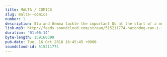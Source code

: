 ```yaml
---
title: MALTA / COMICS
slug: malta--comics
number: 1
description: Stu and Gemma tackle the important Qs at the start of a new Apprentice season, including...<br/><br/>•	Who is for wee guys and who is for shaggers?<br/>•	Did Alan Sugar understand the movie ET?<br/>•	Didn’t Gemma and Stu do a good job of being polite to the people interrupting them as they were recording this in a bar basement?<br/><br/>Send your country music theme song submissions to <br/>@stuartmcp <br/>@gemmaflynn<br/><br/>This episode is brought to you unofficially by the Pauline Quirke Acting Academy
link-mp3: http://feeds.soundcloud.com/stream/515211774-hatondog-can-i-just-say-a-podcast-about-the-apprentice-ep1-malta-comics.mp3
duration: "01:06:14"
byte-length: 159160399
pub-date: Tue, 16 Oct 2018 16:45:45 +0000
soundcloud-id: 515211774
---
```

